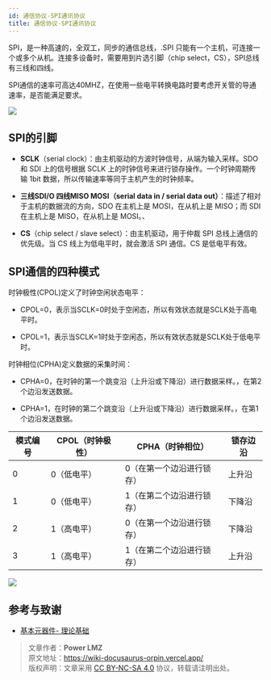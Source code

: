 ```yaml
---
id: 通信协议-SPI通讯协议
title: 通信协议-SPI通讯协议
---
```


SPI，是一种高速的，全双工，同步的通信总线，.SPI 只能有一个主机，可连接一个或多个从机。连接多设备时，需要用到片选引脚（chip select，CS），SPI总线有三线和四线。

SPI通信的速率可高达40MHZ，在使用一些电平转换电路时要考虑开关管的导通速率，是否能满足要求。

![](https://wiki-media-1253965369.cos.ap-guangzhou.myqcloud.com/img/20210911095950.png)

## SPI的引脚

- **SCLK**（serial clock）：由主机驱动的方波时钟信号，从端为输入采样。SDO 和 SDI 上的信号根据 SCLK 上的时钟信号来进行锁存操作。一个时钟周期传输 1bit 数据，所以传输速率等同于主机产生的时钟频率。

- **三线SDI/O 四线MISO MOSI（serial data in / serial data out）**：描述了相对于主机的数据流的方向，SDO 在主机上是 MOSI，在从机上是 MISO；而 SDI 在主机上是 MISO，在从机上是 MOSI。、

- **CS**（chip select / slave select）：由主机驱动，用于仲裁 SPI 总线上通信的优先级。当 CS 线上为低电平时，就会激活 SPI 通信。CS 是低电平有效。

## SPI通信的四种模式

时钟极性(CPOL)定义了时钟空闲状态电平：

- CPOL=0，表示当SCLK=0时处于空闲态，所以有效状态就是SCLK处于高电平时。

- CPOL=1，表示当SCLK=1时处于空闲态，所以有效状态就是SCLK处于低电平时。

时钟相位(CPHA)定义数据的采集时间：

- CPHA=0，在时钟的第一个跳变沿（上升沿或下降沿）进行数据采样。，在第2个边沿发送数据。

- CPHA=1，在时钟的第二个跳变沿（上升沿或下降沿）进行数据采样。，在第1个边沿发送数据。

| 模式编号 | CPOL（时钟极性） | CPHA（时钟相位）          | 锁存边沿 |
| -------- | ---------------- | ------------------------- | -------- |
| 0        | 0（低电平）      | 0（在第一个边沿进行锁存） | 上升沿   |
| 1        | 0（低电平）      | 1（在第二个边沿进行锁存） | 下降沿   |
| 2        | 1（高电平）      | 0（在第一个边沿进行锁存） | 下降沿   |
| 3        | 1（高电平）      | 1（在第二个边沿进行锁存） | 上升沿   |

![](https://wiki-media-1253965369.cos.ap-guangzhou.myqcloud.com/img/20211026162028.png)

## 参考与致谢

- [基本元器件- 理论基础](https://wiki-power.com)

> 文章作者：**Power LMZ**  
> 原文地址：https://wiki-docusaurus-orpin.vercel.app/  
> 版权声明：文章采用 [CC BY-NC-SA 4.0](https://creativecommons.org/licenses/by/4.0/deed.zh) 协议，转载请注明出处。
